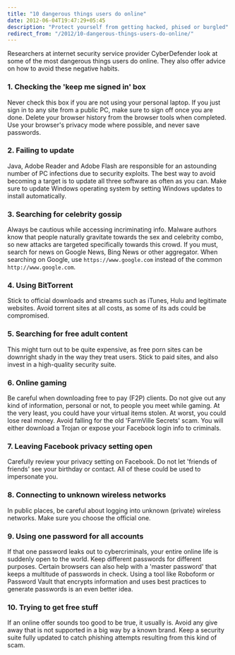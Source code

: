 ```yaml
---
title: "10 dangerous things users do online"
date: 2012-06-04T19:47:29+05:45
description: "Protect yourself from getting hacked, phised or burgled"
redirect_from: "/2012/10-dangerous-things-users-do-online/"
---
```


Researchers at internet security service provider CyberDefender look at some of the most dangerous things users do online. They also offer advice on how to avoid these negative habits.

### 1. Checking the 'keep me signed in' box

Never check this box if you are not using your personal laptop. If you just sign in to any site from a public PC, make sure to sign off once you are done. Delete your browser history from the browser tools when completed. Use your browser's privacy mode where possible, and never save passwords.

### 2. Failing to update

Java, Adobe Reader and Adobe Flash are responsible for an astounding number of PC infections due to security exploits. The best way to avoid becoming a target is to update all three software as often as you can. Make sure to update Windows operating system by setting Windows updates to install automatically.

### 3. Searching for celebrity gossip

Always be cautious while accessing incriminating info. Malware authors know that people naturally gravitate towards the sex and celebrity combo, so new attacks are targeted specifically towards this crowd. If you must, search for news on Google News, Bing News or other aggregator. When searching on Google, use `https://www.google.com` instead of the common `http://www.google.com`.

### 4. Using BitTorrent

Stick to official downloads and streams such as iTunes, Hulu and legitimate websites. Avoid torrent sites at all costs, as some of its ads could be compromised.

### 5. Searching for free adult content

This might turn out to be quite expensive, as free porn sites can be downright shady in the way they treat users. Stick to paid sites, and also invest in a high-quality security suite.

### 6. Online gaming

Be careful when downloading free to pay (F2P) clients. Do not give out any kind of information, personal or not, to people you meet while gaming. At the very least, you could have your virtual items stolen. At worst, you could lose real money. Avoid falling for the old 'FarmVille Secrets' scam. You will either download a Trojan or expose your Facebook login info to criminals.

### 7. Leaving Facebook privacy setting open

Carefully review your privacy setting on Facebook. Do not let 'friends of friends' see your birthday or contact. All of these could be used to impersonate you.

### 8. Connecting to unknown wireless networks

In public places, be careful about logging into unknown (private) wireless networks. Make sure you choose the official one.

### 9. Using one password for all accounts

If that one password leaks out to cybercriminals, your entire online life is suddenly open to the world. Keep different passwords for different purposes. Certain browsers can also help with a 'master password' that keeps a multitude of passwords in check. Using a tool like Roboform or Password Vault that encrypts information and uses best practices to generate passwords is an even better idea.

### 10. Trying to get free stuff

If an online offer sounds too good to be true, it usually is. Avoid any give away that is not supported in a big way by a known brand. Keep a security suite fully updated to catch phishing attempts resulting from this kind of scam.
